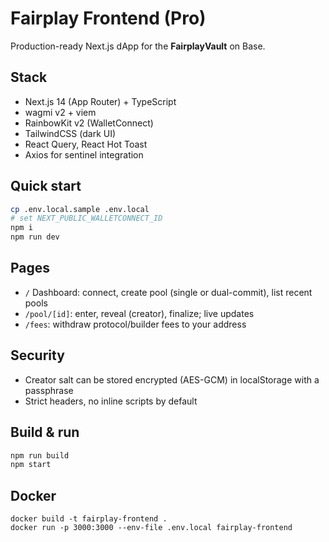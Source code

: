 # Fairplay Frontend (Pro)

Production-ready Next.js dApp for the **FairplayVault** on Base.

## Stack
- Next.js 14 (App Router) + TypeScript
- wagmi v2 + viem
- RainbowKit v2 (WalletConnect)
- TailwindCSS (dark UI)
- React Query, React Hot Toast
- Axios for sentinel integration

## Quick start
```bash
cp .env.local.sample .env.local
# set NEXT_PUBLIC_WALLETCONNECT_ID
npm i
npm run dev
```

## Pages
- `/` Dashboard: connect, create pool (single or dual-commit), list recent pools
- `/pool/[id]`: enter, reveal (creator), finalize; live updates
- `/fees`: withdraw protocol/builder fees to your address

## Security
- Creator salt can be stored encrypted (AES-GCM) in localStorage with a passphrase
- Strict headers, no inline scripts by default

## Build & run
```bash
npm run build
npm start
```

## Docker
```
docker build -t fairplay-frontend .
docker run -p 3000:3000 --env-file .env.local fairplay-frontend
```
